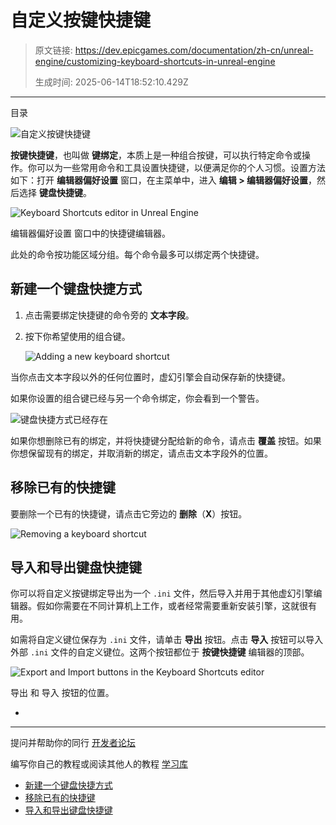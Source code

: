 # 自定义按键快捷键

> 原文链接: https://dev.epicgames.com/documentation/zh-cn/unreal-engine/customizing-keyboard-shortcuts-in-unreal-engine
> 
> 生成时间: 2025-06-14T18:52:10.429Z

---

目录

![自定义按键快捷键](https://dev.epicgames.com/community/api/documentation/image/ecbf88a8-cefc-43ad-8829-5ddfa89c448b?resizing_type=fill&width=1920&height=335)

**按键快捷键**，也叫做 **键绑定**，本质上是一种组合按键，可以执行特定命令或操作。你可以为一些常用命令和工具设置快捷键，以便满足你的个人习惯。设置方法如下：打开 **编辑器偏好设置** 窗口，在主菜单中，进入 **编辑 > 编辑器偏好设置**，然后选择 **键盘快捷键**。

![Keyboard Shortcuts editor in Unreal Engine](https://d1iv7db44yhgxn.cloudfront.net/documentation/images/d0a67b44-853e-419c-887b-8678693e138e/keyboard-shortcuts.png)

编辑器偏好设置 窗口中的快捷键编辑器。

此处的命令按功能区域分组。每个命令最多可以绑定两个快捷键。

## 新建一个键盘快捷方式

1.  点击需要绑定快捷键的命令旁的 **文本字段**。
    
2.  按下你希望使用的组合键。
    
    ![Adding a new keyboard shortcut](https://d1iv7db44yhgxn.cloudfront.net/documentation/images/f2c2577a-4832-4b24-9db9-8a7eb620f651/adding-new-shortcut.png)

当你点击文本字段以外的任何位置时，虚幻引擎会自动保存新的快捷键。

如果你设置的组合键已经与另一个命令绑定，你会看到一个警告。

![键盘快捷方式已经存在](https://d1iv7db44yhgxn.cloudfront.net/documentation/images/72a93c3d-e8a8-4411-839b-3b48b8ddf38b/shortcut-already-exists.png)

如果你想删除已有的绑定，并将快捷键分配给新的命令，请点击 **覆盖** 按钮。如果你想保留现有的绑定，并取消新的绑定，请点击文本字段外的位置。

## 移除已有的快捷键

要删除一个已有的快捷键，请点击它旁边的 **删除**（**X**）按钮。

![Removing a keyboard shortcut](https://d1iv7db44yhgxn.cloudfront.net/documentation/images/3c26487c-1643-4268-9b9e-af975cc86630/removing-a-shortcut.png)

## 导入和导出键盘快捷键

你可以将自定义按键绑定导出为一个 `.ini` 文件，然后导入并用于其他虚幻引擎编辑器。假如你需要在不同计算机上工作，或者经常需要重新安装引擎，这就很有用。

如需将自定义键位保存为 `.ini` 文件，请单击 **导出** 按钮。点击 **导入** 按钮可以导入外部 `.ini` 文件的自定义键位。这两个按钮都位于 **按键快捷键** 编辑器的顶部。

![Export and Import buttons in the Keyboard Shortcuts editor](https://d1iv7db44yhgxn.cloudfront.net/documentation/images/946b4bba-f234-4421-a383-5718ffd10314/export-import-buttons.png)

导出 和 导入 按钮的位置。

-   [](https://dev.epicgames.com/community/search)

* * *

提问并帮助你的同行 [开发者论坛](https://forums.unrealengine.com/categories?tag=unreal-engine)

编写你自己的教程或阅读其他人的教程 [学习库](https://dev.epicgames.com/community/unreal-engine/learning)

-   [新建一个键盘快捷方式](/documentation/zh-cn/unreal-engine/customizing-keyboard-shortcuts-in-unreal-engine#%E6%96%B0%E5%BB%BA%E4%B8%80%E4%B8%AA%E9%94%AE%E7%9B%98%E5%BF%AB%E6%8D%B7%E6%96%B9%E5%BC%8F)
-   [移除已有的快捷键](/documentation/zh-cn/unreal-engine/customizing-keyboard-shortcuts-in-unreal-engine#%E7%A7%BB%E9%99%A4%E5%B7%B2%E6%9C%89%E7%9A%84%E5%BF%AB%E6%8D%B7%E9%94%AE)
-   [导入和导出键盘快捷键](/documentation/zh-cn/unreal-engine/customizing-keyboard-shortcuts-in-unreal-engine#%E5%AF%BC%E5%85%A5%E5%92%8C%E5%AF%BC%E5%87%BA%E9%94%AE%E7%9B%98%E5%BF%AB%E6%8D%B7%E9%94%AE)